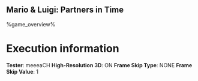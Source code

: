 ## Mario & Luigi: Partners in Time

%game_overview%

# Execution information

**Tester**: meeeaCH
**High-Resolution 3D**: ON
**Frame Skip Type**: NONE
**Frame Skip Value**: 1